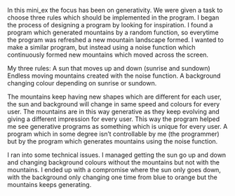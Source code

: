 In this mini_ex the focus has been on generativity. We were given a task to choose three rules which should be implemented in the program. I began the process of designing a program by looking for inspiration. I found a program which generated mountains by a random function, so everytime the program was refreshed a new mountain landscape formed. I wanted to make a similar program, but instead using a noise function which continuously formed new mountains which moved across the screen.

My three rules:
A sun that moves up and down (sunrise and sundown)
Endless moving mountains created with the noise function.
A background changing colour depending on sunrise or sundown.

The mountains keep having new shapes which are different for each user, the sun and background will change in same speed and colours for every user.  The mountains are in this way generative as they keep evolving and giving a different impression for every user. This way the program helped me see generative programs as something which is unique for every user. A program which in some degree isn’t controllable by me (the programmer) but by the program which generates mountains using the noise function. 

I ran into some technical issues. I managed getting the sun go up and down and changing background colours without the mountains but not with the mountains. I ended up with a compromise where the sun only goes down, with the background only changing one time from blue to orange but the mountains keeps generating.
